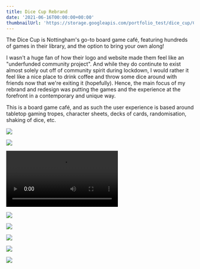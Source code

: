 ```yaml
---
title: Dice Cup Rebrand
date: '2021-06-16T00:00:00+00:00'
thumbnailUrl: 'https://storage.googleapis.com/portfolio_test/dice_cup/Cover.png'
---
```


The Dice Cup is Nottingham's go-to board game café, featuring hundreds of games in their library, and the option to bring your own along!

I wasn't a huge fan of how their logo and website made them feel like an "underfunded community project". And while they do continute to exist almost solely out off of community spirit during lockdown, I would rather it feel like a nice place to drink coffee and throw some dice around with friends now that we're exiting it (hopefully). Hence, the main focus of my rebrand and redesign was putting the games and the experience at the forefront in a contemporary and unique way. 

This is a board game café, and as such the user experience is based around tabletop gaming tropes, character sheets, decks of cards, randomisation, shaking of dice, etc. 

![](https://storage.googleapis.com/portfolio_test/dice_cup/Board-01.png)

![](https://storage.googleapis.com/portfolio_test/dice_cup/Board-02.png)

<video controls="controls">
    <source src="https://storage.googleapis.com/portfolio_test/dice_cup/web-demo.mp4">
</video>

![](https://storage.googleapis.com/portfolio_test/dice_cup/Board-03.png)

![](https://storage.googleapis.com/portfolio_test/dice_cup/Board-04.png)

![](https://storage.googleapis.com/portfolio_test/dice_cup/Board-05.png)

![](https://storage.googleapis.com/portfolio_test/dice_cup/Board-06.png)

![](https://storage.googleapis.com/portfolio_test/dice_cup/Board-07.png)